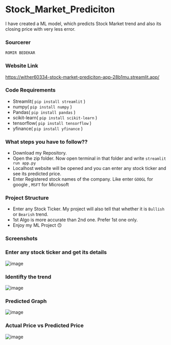 # Stock_Market_Prediciton
I have created a ML model, which predicts Stock Market trend and also its closing price with very less error.

### Sourcerer
`ROMIR BEDEKAR`

### Website Link
https://wither60334-stock-market-prediciton-app-28b1mu.streamlit.app/

### Code Requirements
- Streamlit( `pip install streamlit` )
- numpy( `pip install numpy` )
- Pandas( `pip install pandas` )
- scikit-learn( `pip install scikit-learn` )
- tensorflow( `pip install tensorflow` )
- yfinance( `pip install yfinance` )

### What steps you have to follow??
- Download my Repository.
- Open the zip folder. Now open terminal in that folder and write `streamlit run app.py`
- Localhost website will be opened and you can enter any stock ticker and see its predicted price.
- Enter Registered stock names of the company. Like enter `GOOGL` for google , `MSFT` for Microsoft

### Project Structure

- Enter any Stock Ticker. My project will also tell that whether it is `Bullish` or `Bearish` trend.
- 1st Algo is more accurate than 2nd one. Prefer 1st one only. 
- Enjoy my ML Project 🙃 

### Screenshots

### Enter any stock ticker and get its details
![image](https://github.com/WiTheR60334/Stock_Market_Prediciton/assets/115364885/16e515f9-9d8c-4246-8a49-232820fedf18)

### Identifty the trend 
![image](https://github.com/WiTheR60334/Stock_Market_Prediciton/assets/115364885/6656fc05-0ea8-4f85-b117-12939074beff)

### Predicted Graph
![image](https://github.com/WiTheR60334/Stock_Market_Prediciton/assets/115364885/4c36e8eb-64a2-4739-ad80-d06a67ee8a41)

### Actual Price vs Predicted Price
![image](https://github.com/WiTheR60334/Stock_Market_Prediciton/assets/115364885/95f00790-ffd4-4e68-8b76-8b6b3f20bde0)
